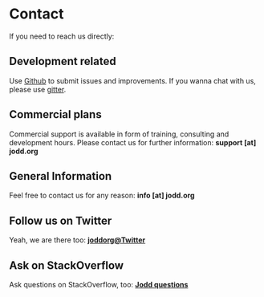 # Contact

If you need to reach us directly:

## Development related

Use [Github](https://github.com/oblac/jodd) to submit issues and improvements. If you wanna chat with us, please use [gitter](https://gitter.im/oblac/jodd).

## Commercial plans

Commercial support is available in form of training, consulting and development hours. Please contact us for further information: **support \[at\] jodd&#46;org**

## General Information

Feel free to contact us for any reason: **info \[at\] jodd&#46;org**

## Follow us on Twitter

Yeah, we are there too: [**joddorg@Twitter**](https://twitter.com/joddorg)

## Ask on StackOverflow

Ask questions on StackOverflow, too: [**Jodd questions**](http://stackoverflow.com/questions/tagged/jodd)

